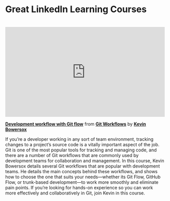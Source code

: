 <h1>Great LinkedIn Learning Courses<h1></h1>
<div style="position:relative;height:0;padding-bottom:56.25%"><iframe width="640" height="360" src="https://www.linkedin.com/learning/embed/git-workflows/development-workflow-with-git-flow?autoplay=false&claim=AQHk_uSFyJJdNAAAAZhHqRQtBzBR9NT7UuX5jWZYLo-egh1_SD4bw159viTrsIazONOmxIAFXkJ9vSc5XXb06YJZv5hJsep3hVNJvBjTcXTIzBTl3KnC_EATUV_ImVQCGE_xy-teurPOp8IdBDbNjeUShdsQGmLojKggq2xxvHUsm_9zd-o42ZMvUO0BpmkRLOCXB3mb79HtlW4ruiWvuSNvXswE9TlKKqjw7MdpVPWZYkZe_yIOAv2QLN-sUliuDdWpp5cWmxRf3FcNIiZodAU1tqvoBd7KRJJQSpu8hohZbevQOjE7p04mDwWcAQlWSN6d3rGkDyMdbtcHQRtEGtJAI--eh1wulGbCvN204nx0ShSIomDHfCrN0hYhdNMjbXfLJF8CTGjBSYALtqwBBRwXt99GIXeHaSyXQW4mSsp93-hb2RFDHi32ovqv_9K_EZGz_-dEkn_wEnekfZgaOZpHOkmZWKYbKosrTptsaIOeIU5RpC_cDffwNOk-tn-bugdnqI4B9hhUxxOBKk6-AbR-HaXR0rNBgXn7yJNTfuEpPfrRwLJ2YlzJ7A013aVxzlCkpygynvyjkWxVproOKNY-RDi0hRqFDCSF8MiXBRqAuOeVO1cZBUEOPrhOjQbSLK87vf3vS6L99dK1MLWvOqAL9XE2Dpq-WS5dXdf5cvCp92NBMvyIwQX1JFzZES9hUV9dMCm9ZYcGGLM6MebJESTPb089AE94eUyqM5ck2Crnb_3_iTgdLHDIR8Cxx0YOPICwCWAbPdL6fMldA2Jt5eDwGCJMomoT4lkuRuxH2kJENsLd7kDR9xC4fJ7J-0qXYUhx0lkpZ0vbW3a-D8VLbdWtAcwwITA8g4OsQSCRjeXuO8HEn2p-5MPHa5WIxvOaO-puNRN6mf3wzVVGC6Js3G-oglih9x65MhZFrtmmD-U7SBiyMhSMIsSakYIrxV-aybXDSXTxFH49qecYdUgxmNlQfTYjl1NbevxccuOd8jt_62ARAiOoYPwexALN1kwA61qN8IMgBCQg2dH6eg4OTEVWsbjc3pVz0eJ7MqCcPoCff_z9tp1i_9aNuSwZfPUJwBYBYPv6MqgXeeEhl6V0QRB3B8u_6oBcBdf4SnjATVDsE_sdklB5VIVaC_HFoe4yuR5l8-0O7w6MsTQDyeuusDIxZ-OIqp0WpuXf1_quyPJ5EFCdceL2_l50FZXbMQgI9umD1Ho" mozallowfullscreen="true" webkitallowfullscreen="true" allowfullscreen="true" frameborder="0" style="position:absolute;width:100%;height:100%;left:0"></iframe></div><p><strong><a href="https://www.linkedin.com/learning/git-workflows/development-workflow-with-git-flow?trk=embed_lil">Development workflow with Git flow</a></strong> from <strong><a href="https://www.linkedin.com/learning/git-workflows?trk=embed_lil">Git Workflows</a></strong> by <strong><a href="https://www.linkedin.com/learning/instructors/kevin-bowersox?trk=embed_lil">Kevin Bowersox</a></strong></p>

If you’re a developer working in any sort of team environment, tracking changes to a project’s source code is a vitally important aspect of the job. Git is one of the most popular tools for tracking and managing code, and there are a number of Git workflows that are commonly used by development teams for collaboration and management. In this course, Kevin Bowersox details several Git workflows that are popular with development teams. He details the main concepts behind these workflows, and shows how to choose the one that suits your needs—whether its Git Flow, GitHub Flow, or trunk-based development—to work more smoothly and eliminate pain points. If you’re looking for hands-on experience so you can work more effectively and collaboratively in Git, join Kevin in this course.
